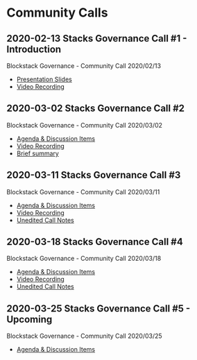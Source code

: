 # Community Calls

## 2020-02-13 Stacks Governance Call #1 - Introduction

Blockstack Governance - Community Call 2020/02/13
- [Presentation Slides](20200213_community_call_001.pdf)
- [Video Recording](https://youtu.be/GilQ9qU4Sa0)

## 2020-03-02 Stacks Governance Call #2

Blockstack Governance - Community Call 2020/03/02
- [Agenda &amp; Discussion Items](https://github.com/stacksgov/pm/issues/3)
- [Video Recording](https://youtu.be/jAEHyq4TKeI)
- [Brief summary](https://github.com/stacksgov/pm/issues/3#issuecomment-593482885)

## 2020-03-11 Stacks Governance Call #3

Blockstack Governance - Community Call 2020/03/11
- [Agenda &amp; Discussion Items](https://github.com/stacksgov/pm/issues/5)
- [Video Recording](https://youtu.be/d7cGndifjR0)
- [Unedited Call Notes](https://github.com/stacksgov/resources/issues/12)

## 2020-03-18 Stacks Governance Call #4

Blockstack Governance - Community Call 2020/03/18
- [Agenda &amp; Discussion Items](https://github.com/stacksgov/pm/issues/9)
- [Video Recording](https://youtu.be/u8lZsVFCFtc)
- [Unedited Call Notes](https://github.com/stacksgov/resources/issues/19)

## 2020-03-25 Stacks Governance Call #5 - Upcoming

Blockstack Governance - Community Call 2020/03/25
- [Agenda &amp; Discussion Items](https://github.com/stacksgov/pm/issues/16)
